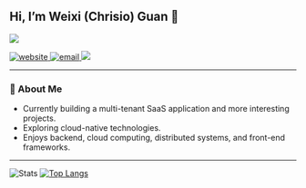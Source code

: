 ## Hi, I’m Weixi (Chrisio) Guan 🫡

<p align ="left">
  <a href="https://github.com/DenverCoder1/readme-typing-svg"><img src="https://readme-typing-svg.herokuapp.com?&font=IBM+Plex+Sans&color=8cfa9e&size=20&lines=Welcome+to+my+GitHub+Profile!;Full-stack+Software+Engineer;Love+building+%26+learning+new+things!" /></a>
</p>

<p align="left">
  <a href="https://www.chrisiogwaan.com" target="_blank">
    <img src="https://img.shields.io/badge/Website-8cfa9e?style=for-the-badge&logo=Microsoft-edge&logoColor=white" alt="website"/>
  </a>
  <a href="mailto:chris322322@gmail.com" target="_blank">
    <img src="https://img.shields.io/badge/Email-D14836?style=for-the-badge&logo=gmail&logoColor=white" alt="email"/>
  </a>
  <a href="https://www.linkedin.com/in/weixi-guan" target="_blank">
    <img src="https://img.shields.io/badge/LinkedIn-0077B5?style=for-the-badge&logo=linkedin&logoColor=white">
  </a>
</p>

---

### 📌 About Me
- Currently building a multi-tenant SaaS application and more interesting projects.
- Exploring cloud-native technologies.
- Enjoys backend, cloud computing, distributed systems, and front-end frameworks.

---

![Stats](https://github-readme-stats.vercel.app/api?username=ChrisioGwaan&rank_icon=github&show_icons=true&count_private=true&icon_color=ff91b5&title_color=8cfa9e&locale=en&border_radius=22&show=prs_merged_percentage,prs_merged&theme=transparent,contribs&card_width=350&line_height=22&include_all_commits=true&custom_title=Chrisio's+GitHub+Stats)
[![Top Langs](https://github-readme-stats.vercel.app/api/top-langs/?username=ChrisioGwaan&layout=compact&border_radius=22&size_weight=0.5&count_weight=0.5&title_color=8cfa9e&card_width=400&count_private=true&langs_count=10)](https://github.com/anuraghazra/github-readme-stats)

<!-- [//]: # '<p align="left">'
[//]: # '<img src="https://shields.io/badge/-operating systems-black?style=for-the-badge" alt="Systems"> <img src="https://img.shields.io/badge/Windows-0078D6?style=for-the-badge&logo=windows&logoColor=white" alt="Windows"/><img src="https://img.shields.io/badge/Android-3DDC84?style=for-the-badge&logo=android&logoColor=white" alt="Android"><img src="https://img.shields.io/badge/Ubuntu-E95420?style=for-the-badge&logo=ubuntu&logoColor=white" alt="Ubuntu"><img src="https://img.shields.io/badge/Linux-FCC624?style=for-the-badge&logo=linux&logoColor=black" alt="Linux">'
[//]: # "</p>"
[//]: # '<p align="left">'
[//]: # '<img src="https://img.shields.io/badge/-framework-8cfa9e?style=for-the-badge&color=8cfa9e" alt="Framework"> <a href="https://spring.io/"><img src="https://img.shields.io/badge/Spring-6DB33F?style=for-the-badge&logo=spring&logoColor=white" alt="Spring"></a><a href="https://flask.palletsprojects.com/en/3.0.x/"><img src="https://img.shields.io/badge/Flask-000000?style=for-the-badge&logo=flask&logoColor=white" alt="Flask"></a><a href="https://javalin.io/"><img src="https://img.shields.io/badge/Javalin-passing?style=for-the-badge&color=red" alt="Javalin"></a><a href="https://flutter.dev/"><img src="https://img.shields.io/badge/Flutter-02569B?style=for-the-badge&logo=flutter&logoColor=white" alt="Flutter"></a><a href="https://vuejs.org/"><img src="https://img.shields.io/badge/Vue.js-35495E?style=for-the-badge&logo=vue.js&logoColor=4FC08D" alt="Vue JS"></a><a href="https://nextjs.org/"><img src="https://img.shields.io/badge/Next.js-000?logo=nextdotjs&logoColor=fff&style=for-the-badge" alt="Next JS"></a>'
[//]: # "</p>"
[//]: #
[//]: # '<p align="left">'
[//]: # '<img src="https://img.shields.io/badge/-languages-ff91b5?style=for-the-badge&color=ff91b5" alt="Languages"> <a href="https://www.java.com/en/"><img src="https://img.shields.io/badge/java-%23ED8B00.svg?style=for-the-badge&logo=openjdk&logoColor=white" alt="Java"></a><a href="https://cplusplus.com/"><img src="https://img.shields.io/badge/c++-%2300599C.svg?style=for-the-badge&logo=c%2B%2B&logoColor=white" alt="C++"></a><a href="https://www.python.org/"><img src="https://img.shields.io/badge/python-3670A0?style=for-the-badge&logo=python&logoColor=ffdd54" alt="Python"></a><a href="https://www.javascript.com/"><img src="https://img.shields.io/badge/javascript-%23323330.svg?style=for-the-badge&logo=javascript&logoColor=%23F7DF1E" alt="JS"></a><a href="https://go.dev/"><img src="https://img.shields.io/badge/go-%2300ADD8.svg?style=for-the-badge&logo=go&logoColor=white" alt="Go"></a>'
[//]: # "</p>"
[//]: #
[//]: # '<!-- <p align="left">'
[//]: # '<img src="https://shields.io/badge/-tools-orange?style=for-the-badge" alt="Tools"> <a href="https://www.jetbrains.com/idea/"><img src="https://img.shields.io/badge/IntelliJIDEA-000000.svg?style=for-the-badge&logo=intellij-idea&logoColor=white" alt="IntelliJ IDEA"></a><a href="https://code.visualstudio.com/"><img src="https://img.shields.io/badge/Visual%20Studio%20Code-0078d7.svg?style=for-the-badge&logo=visual-studio-code&logoColor=white" alt="Visual Studio Code"></a><a href="https://developer.android.com/studio"><img src="https://img.shields.io/badge/Android%20Studio-3DDC84.svg?style=for-the-badge&logo=android-studio&logoColor=white" alt="Android Studio"><a href="https://github.com/microsoft/terminal"><img src="https://img.shields.io/badge/Windows%20Terminal-%234D4D4D.svg?style=for-the-badge&logo=windows-terminal&logoColor=white" alt="Windows Terminal"><img src="https://img.shields.io/badge/PowerShell-%235391FE.svg?style=for-the-badge&logo=powershell&logoColor=white" alt="Powershell"><img src="https://img.shields.io/badge/WSL-0a97f5?style=for-the-badge&logo=linux&logoColor=white" alt="WSL"></a><a href="https://www.sublimetext.com/"><img src="https://img.shields.io/badge/sublime_text-%23575757.svg?style=for-the-badge&logo=sublime-text&logoColor=important" alt="Sublime Text"></a><a href="https://www.jetbrains.com/webstorm/"><img src="https://img.shields.io/badge/webstorm-143?style=for-the-badge&logo=webstorm&logoColor=white&color=black"></a><a href="https://www.postman.com/"><img src="https://img.shields.io/badge/Postman-FF6C37?style=for-the-badge&logo=postman&logoColor=white"></a> '
[//]: # "</p> -->

<!-- ## GitHub Stats

![Stats](https://github-readme-stats.vercel.app/api?username=ChrisioGwaan&rank_icon=github&show_icons=true&count_private=true&icon_color=ff91b5&title_color=8cfa9e&locale=en&border_radius=22&show=prs_merged_percentage,prs_merged&theme=transparent,contribs&card_width=350&line_height=30&include_all_commits=true&custom_title=Chrisio's+GitHub+Stats)
[![Top Langs](https://github-readme-stats.vercel.app/api/top-langs/?username=ChrisioGwaan&layout=compact&border_radius=22&size_weight=0.5&count_weight=0.5&title_color=8cfa9e&card_width=400&count_private=true&langs_count=10)](https://github.com/anuraghazra/github-readme-stats)

## GitHub Streak

[![GitHub Streak](https://github-readme-streak-stats.herokuapp.com?user=ChrisioGwaan&theme=transparent&border_radius=22&fire=ff91b5&ring=8cfa9e&currStreakLabel=8cfa9e)](https://git.io/streak-stats) -->
